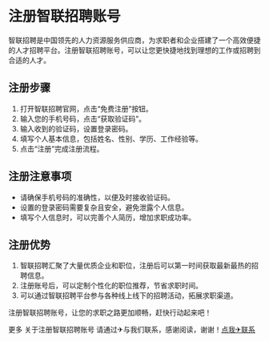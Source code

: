 # 注册智联招聘账号

智联招聘是中国领先的人力资源服务供应商，为求职者和企业搭建了一个高效便捷的人才招聘平台。注册智联招聘账号，可以让您更快捷地找到理想的工作或招聘到合适的人才。

## 注册步骤

1. 打开智联招聘官网，点击“免费注册”按钮。
2. 输入您的手机号码，点击“获取验证码”。
3. 输入收到的验证码，设置登录密码。
4. 填写个人基本信息，包括姓名、性别、学历、工作经验等。
5. 点击“注册”完成注册流程。

## 注册注意事项

- 请确保手机号码的准确性，以便及时接收验证码。
- 设置的登录密码需要复杂且安全，避免泄露个人信息。
- 填写个人信息时，可以完善个人简历，增加求职成功率。

## 注册优势

1. 智联招聘汇聚了大量优质企业和职位，注册后可以第一时间获取最新最热的招聘信息。
2. 注册账号后，可以定制个性化的职位推荐，节省求职时间。
3. 可以通过智联招聘平台参与各种线上线下的招聘活动，拓展求职渠道。

注册智联招聘账号，让您的求职之路更加顺畅，赶快行动起来吧！

更多 关于注册智联招聘账号 请通过✈与我们联系，感谢阅读，谢谢！[点我✈联系](https://w.k02.cc)